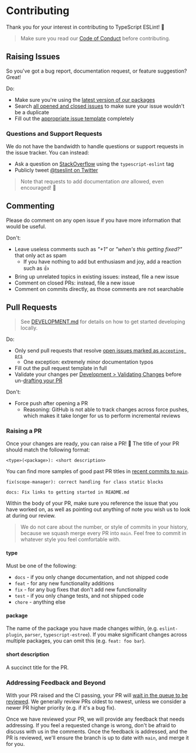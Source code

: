 # Contributing

Thank you for your interest in contributing to TypeScript ESLint! 💜

> Make sure you read our [Code of Conduct](./CODE_OF_CONDUCT.md) before contributing.

## Raising Issues

So you've got a bug report, documentation request, or feature suggestion?
Great!

Do:

- Make sure you're using the [latest version of our packages](https://github.com/typescript-eslint/typescript-eslint/releases)
- Search [all opened and closed issues](https://github.com/typescript-eslint/typescript-eslint/issues?q=is%3Aissue+) to make sure your issue wouldn't be a duplicate
- Fill out the [appropriate issue template](https://github.com/typescript-eslint/typescript-eslint/issues/new/choose) completely

### Questions and Support Requests

We do not have the bandwidth to handle questions or support requests in the issue tracker.
You can instead:

- Ask a question on [StackOverflow](https://stackoverflow.com/questions/tagged/typescript-eslint 'StackOverflow questions tagged with typescript-eslint') using the `typescript-eslint` tag
- Publicly tweet [@tseslint on Twitter](https://twitter.com/tseslint)

> Note that requests to add documentation _are_ allowed, even encouraged! 📝

## Commenting

Please do comment on any open issue if you have more information that would be useful.

Don't:

- Leave useless comments such as _"+1"_ or _"when's this getting fixed?"_ that only act as spam
  - If you have nothing to add but enthusiasm and joy, add a reaction such as 👍
- Bring up unrelated topics in existing issues: instead, file a new issue
- Comment on closed PRs: instead, file a new issue
- Comment on commits directly, as those comments are not searchable

## Pull Requests

> See [DEVELOPMENT.md](./DEVELOPMENT.md) for details on how to get started developing locally.

Do:

- Only send pull requests that resolve [open issues marked as `accepting prs`](https://github.com/typescript-eslint/typescript-eslint/issues?q=is%3Aissue+is%3Aopen+label%3A%22accepting+prs%22)
  - One exception: extremely minor documentation typos
- Fill out the pull request template in full
- Validate your changes per [Development > Validating Changes](./DEVELOPMENT.md#validating-changes) before un-[drafting your PR](https://github.blog/2019-02-14-introducing-draft-pull-requests)

Don't:

- Force push after opening a PR
  - Reasoning: GitHub is not able to track changes across force pushes, which makes it take longer for us to perform incremental reviews

### Raising a PR

Once your changes are ready, you can raise a PR! 🙌
The title of your PR should match the following format:

```text
<type>(<package>): <short description>
```

You can find more samples of good past PR titles in [recent commits to `main`](https://github.com/typescript-eslint/typescript-eslint/commits/main).

```text
fix(scope-manager): correct handling for class static blocks
```

```text
docs: Fix links to getting started in README.md
```

Within the body of your PR, make sure you reference the issue that you have worked on, as well as pointing out anything of note you wish us to look at during our review.

> We do not care about the number, or style of commits in your history, because we squash merge every PR into `main`.
> Feel free to commit in whatever style you feel comfortable with.

#### type

Must be one of the following:

- `docs` - if you only change documentation, and not shipped code
- `feat` - for any new functionality additions
- `fix` - for any bug fixes that don't add new functionality
- `test` - if you only change tests, and not shipped code
- `chore` - anything else

#### package

The name of the package you have made changes within, (e.g. `eslint-plugin`, `parser`, `typescript-estree`).
If you make significant changes across multiple packages, you can omit this (e.g.
`feat: foo bar`).

#### short description

A succinct title for the PR.

### Addressing Feedback and Beyond

With your PR raised and the CI passing, your PR will [wait in the queue to be reviewed](https://github.com/typescript-eslint/typescript-eslint/pulls?q=is%3Apr+is%3Aopen+sort%3Acreated-asc+-label%3A%22breaking+change%22+-label%3A%22awaiting+response%22+-label%3A%221+approval%22+-label%3A%22DO+NOT+MERGE%22+status%3Asuccess).
We generally review PRs oldest to newest, unless we consider a newer PR higher priority (e.g. if it's a bug fix).

Once we have reviewed your PR, we will provide any feedback that needs addressing.
If you feel a requested change is wrong, don't be afraid to discuss with us in the comments.
Once the feedback is addressed, and the PR is reviewed, we'll ensure the branch is up to date with `main`, and merge it for you.
